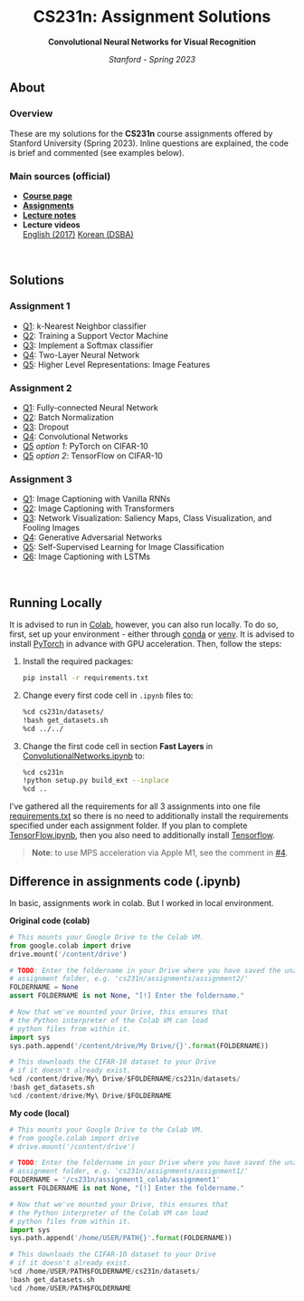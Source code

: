 <h1 align="center">CS231n: Assignment Solutions</h1>
<p align="center"><b>Convolutional Neural Networks for Visual Recognition</b></p>
<p align="center"><i>Stanford - Spring 2023</i></p>

## About
### Overview
These are my solutions for the **CS231n** course assignments offered by Stanford University (Spring 2023). Inline questions are explained, the code is brief and commented (see examples below).

### Main sources (official)
* [**Course page**](http://cs231n.stanford.edu/index.html)
* [**Assignments**](http://cs231n.stanford.edu/assignments.html)
* [**Lecture notes**](https://cs231n.github.io/)
* **Lecture videos**  
[English (2017)](https://www.youtube.com/playlist?list=PLC1qU-LWwrF64f4QKQT-Vg5Wr4qEE1Zxk) [Korean (DSBA)](https://www.youtube.com/watch?v=vT1JzLTH4G4&list=PL3FW7Lu3i5JvHM8ljYj-zLfQRF3EO8sYv) 

<br>

## Solutions
### Assignment 1
* [Q1](assignment1/knn.ipynb): k-Nearest Neighbor classifier
* [Q2](assignment1/svm.ipynb): Training a Support Vector Machine
* [Q3](assignment1/softmax.ipynb): Implement a Softmax classifier
* [Q4](assignment1/two_layer_net.ipynb): Two-Layer Neural Network
* [Q5](assignment1/features.ipynb): Higher Level Representations: Image Features
### Assignment 2
* [Q1](assignment2/FullyConnectedNets.ipynb): Fully-connected Neural Network
* [Q2](assignment2/BatchNormalization.ipynb): Batch Normalization
* [Q3](assignment2/Dropout.ipynb): Dropout
* [Q4](assignment2/ConvolutionalNetworks.ipynb): Convolutional Networks
* [Q5](assignment2/PyTorch.ipynb) _option 1_: PyTorch on CIFAR-10
* [Q5](assignment2/TensorFlow.ipynb) _option 2_: TensorFlow on CIFAR-10

### Assignment 3
* [Q1](assignment3/RNN_Captioning.ipynb): Image Captioning with Vanilla RNNs
* [Q2](assignment3/Transformer_Captioning.ipynb): Image Captioning with Transformers
* [Q3](assignment3/Network_Visualization.ipynb): Network Visualization: Saliency Maps, Class Visualization, and Fooling Images
* [Q4](assignment3/Generative_Adversarial_Networks.ipynb): Generative Adversarial Networks
* [Q5](assignment3/Self_Supervised_Learning.ipynb): Self-Supervised Learning for Image Classification
* [Q6](assignment3/LSTM_Captioning.ipynb): Image Captioning with LSTMs

<br>

## Running Locally

It is advised to run in [Colab](https://colab.research.google.com/), however, you can also run locally. To do so, first, set up your environment - either through [conda](https://docs.conda.io/en/latest/) or [venv](https://docs.python.org/3/library/venv.html). It is advised to install [PyTorch](https://pytorch.org/get-started/locally/) in advance with GPU acceleration. Then, follow the steps:
1. Install the required packages:
   ```bash
   pip install -r requirements.txt
   ```
2. Change every first code cell in `.ipynb` files to:
   ```bash
   %cd cs231n/datasets/
   !bash get_datasets.sh
   %cd ../../
   ```
3. Change the first code cell in section **Fast Layers** in [ConvolutionalNetworks.ipynb](assignment2/ConvolutionalNetworks.ipynb) to:
   ```bash
   %cd cs231n
   !python setup.py build_ext --inplace
   %cd ..
   ```

I've gathered all the requirements for all 3 assignments into one file [requirements.txt](requirements.txt) so there is no need to additionally install the requirements specified under each assignment folder. If you plan to complete [TensorFlow.ipynb](assignment2/TensorFlow.ipynb), then you also need to additionally install [Tensorflow](https://www.tensorflow.org/install).


> **Note**: to use MPS acceleration via Apple M1, see the comment in [#4](https://github.com/mantasu/cs231n/issues/4#issuecomment-1492202538).


## Difference in assignments code (.ipynb)
In basic, assignments work in colab. But I worked in local environment.  

**Original code (colab)**
```python
# This mounts your Google Drive to the Colab VM.
from google.colab import drive
drive.mount('/content/drive')

# TODO: Enter the foldername in your Drive where you have saved the unzipped
# assignment folder, e.g. 'cs231n/assignments/assignment2/'
FOLDERNAME = None
assert FOLDERNAME is not None, "[!] Enter the foldername."

# Now that we've mounted your Drive, this ensures that
# the Python interpreter of the Colab VM can load
# python files from within it.
import sys
sys.path.append('/content/drive/My Drive/{}'.format(FOLDERNAME))

# This downloads the CIFAR-10 dataset to your Drive
# if it doesn't already exist.
%cd /content/drive/My\ Drive/$FOLDERNAME/cs231n/datasets/
!bash get_datasets.sh
%cd /content/drive/My\ Drive/$FOLDERNAME
```

**My code (local)**
```python
# This mounts your Google Drive to the Colab VM.
# from google.colab import drive
# drive.mount('/content/drive')

# TODO: Enter the foldername in your Drive where you have saved the unzipped
# assignment folder, e.g. 'cs231n/assignments/assignment1/'
FOLDERNAME = '/cs231n/assignment1_colab/assignment1'
assert FOLDERNAME is not None, "[!] Enter the foldername."

# Now that we've mounted your Drive, this ensures that
# the Python interpreter of the Colab VM can load
# python files from within it.
import sys
sys.path.append('/home/USER/PATH{}'.format(FOLDERNAME))

# This downloads the CIFAR-10 dataset to your Drive
# if it doesn't already exist.
%cd /home/USER/PATH$FOLDERNAME/cs231n/datasets/
!bash get_datasets.sh
%cd /home/USER/PATH$FOLDERNAME
```